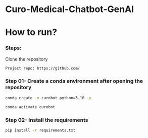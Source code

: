 # Curo-Medical-Chatbot-GenAI

# How to run?
### Steps:

Clone the repository

```bash
Project repo: https://github.com/
```

### Step 01- Create a conda environment after opening the repository

```bash
conda create -n curobot python=3.10 -y
```

```bash
conda activate curobot
```


### Step 02- Install the requirements
```bash
pip install -r requirements.txt
```